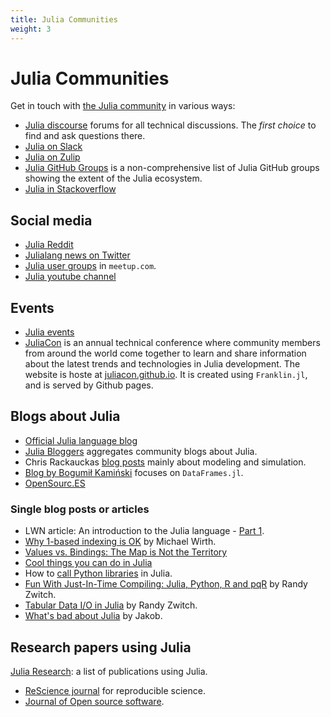 ```yaml
---
title: Julia Communities
weight: 3
---
```


# Julia Communities

Get in touch with [the Julia community](http://julialang.org/community/) in various ways:

- [Julia discourse](https://discourse.julialang.org/) forums for all technical discussions. The *first choice* to find and ask questions there.
- [Julia on Slack](https://join.slack.com/t/julialang/shared_invite/zt-nmal0i0x-LcYEtdnTameGsXmBzMzgog)
- [Julia on Zulip](https://julialang.zulipchat.com/)
- [Julia GitHub Groups](https://julialang.org/community/organizations/) is a non-comprehensive list of Julia GitHub groups showing the extent of the Julia ecosystem.
- [Julia in Stackoverflow](http://stackoverflow.com/questions/tagged/julia-lang)

## Social media

- [Julia Reddit](http://www.reddit.com/r/Julia/)
- [Julialang news on Twitter](https://twitter.com/julialang_news)
- [Julia user groups](https://www.meetup.com/topics/julia/) in `meetup.com`.
- [Julia youtube channel](https://www.youtube.com/user/JuliaLanguage)

## Events

- [Julia events](https://julialang.org/community/#events)
- [JuliaCon](http://juliacon.org/) is an annual technical conference where community members from around the world come together to learn and share information about the latest trends and technologies in Julia development. The website is hoste at [juliacon.github.io](https://github.com/JuliaCon/juliacon.github.io). It is created using `Franklin.jl`, and is served by Github pages.

## Blogs about Julia

- [Official Julia language blog](http://julialang.org/blog/)
- [Julia Bloggers](https://www.juliabloggers.com) aggregates community blogs about Julia.
- Chris Rackauckas [blog posts](http://www.stochasticlifestyle.com/) mainly about modeling and simulation.
- [Blog by Bogumił Kamiński](https://bkamins.github.io/) focuses on `DataFrames.jl`.
- [OpenSourc.ES](https://opensourc.es)

### Single blog posts or articles

- LWN article: An introduction to the Julia language - [Part 1](https://lwn.net/Articles/763626/).
- [Why 1-based indexing is OK](https://craftofcoding.wordpress.com/2017/03/12/why-1-based-indexing-is-ok/) by Michael Wirth.
- [Values vs. Bindings: The Map is Not the Territory](http://www.johnmyleswhite.com/notebook/2014/09/06/values-vs-bindings-the-map-is-not-the-territory/)
- [Cool things you can do in Julia](http://assoc.tumblr.com/post/71454527084/cool-things-you-can-do-in-julia)
- How to [call Python libraries](http://blog.leahhanson.us/julia-calling-python-calling-julia.html) in Julia.
- [Fun With Just-In-Time Compiling: Julia, Python, R and pqR](http://randyzwitch.com/python-pypy-julia-r-pqr-jit-just-in-time-compiler/) by Randy Zwitch.
- [Tabular Data I/O in Julia](http://www.r-bloggers.com/tabular-data-io-in-julia/) by Randy Zwitch.
- [What's bad about Julia](https://viralinstruction.com/posts/badjulia/) by Jakob.

## Research papers using Julia

[Julia Research](https://julialang.org/research/): a list of publications using Julia.

- [ReScience journal](https://github.com/ReScience/ReScience) for reproducible science.
- [Journal of Open source software](https://joss.theoj.org).
